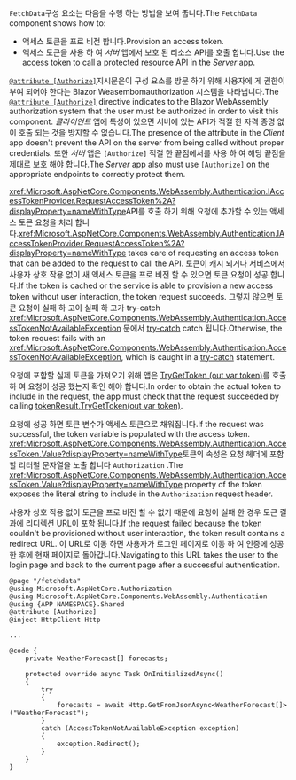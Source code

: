 <span data-ttu-id="5a5a0-101">`FetchData`구성 요소는 다음을 수행 하는 방법을 보여 줍니다.</span><span class="sxs-lookup"><span data-stu-id="5a5a0-101">The `FetchData` component shows how to:</span></span>

* <span data-ttu-id="5a5a0-102">액세스 토큰을 프로 비전 합니다.</span><span class="sxs-lookup"><span data-stu-id="5a5a0-102">Provision an access token.</span></span>
* <span data-ttu-id="5a5a0-103">액세스 토큰을 사용 하 여 *서버* 앱에서 보호 된 리소스 API를 호출 합니다.</span><span class="sxs-lookup"><span data-stu-id="5a5a0-103">Use the access token to call a protected resource API in the *Server* app.</span></span>

<span data-ttu-id="5a5a0-104">[`@attribute [Authorize]`](xref:mvc/views/razor#attribute)지시문은이 구성 요소를 방문 하기 위해 사용자에 게 권한이 부여 되어야 한다는 Blazor Weasembomauthorization 시스템을 나타냅니다.</span><span class="sxs-lookup"><span data-stu-id="5a5a0-104">The [`@attribute [Authorize]`](xref:mvc/views/razor#attribute) directive indicates to the Blazor WebAssembly authorization system that the user must be authorized in order to visit this component.</span></span> <span data-ttu-id="5a5a0-105">*클라이언트* 앱에 특성이 있으면 서버에 있는 API가 적절 한 자격 증명 없이 호출 되는 것을 방지할 수 없습니다.</span><span class="sxs-lookup"><span data-stu-id="5a5a0-105">The presence of the attribute in the *Client* app doesn't prevent the API on the server from being called without proper credentials.</span></span> <span data-ttu-id="5a5a0-106">또한 *서버* 앱은 `[Authorize]` 적절 한 끝점에서를 사용 하 여 해당 끝점을 제대로 보호 해야 합니다.</span><span class="sxs-lookup"><span data-stu-id="5a5a0-106">The *Server* app also must use `[Authorize]` on the appropriate endpoints to correctly protect them.</span></span>

<span data-ttu-id="5a5a0-107"><xref:Microsoft.AspNetCore.Components.WebAssembly.Authentication.IAccessTokenProvider.RequestAccessToken%2A?displayProperty=nameWithType>API를 호출 하기 위해 요청에 추가할 수 있는 액세스 토큰 요청을 처리 합니다.</span><span class="sxs-lookup"><span data-stu-id="5a5a0-107"><xref:Microsoft.AspNetCore.Components.WebAssembly.Authentication.IAccessTokenProvider.RequestAccessToken%2A?displayProperty=nameWithType> takes care of requesting an access token that can be added to the request to call the API.</span></span> <span data-ttu-id="5a5a0-108">토큰이 캐시 되거나 서비스에서 사용자 상호 작용 없이 새 액세스 토큰을 프로 비전 할 수 있으면 토큰 요청이 성공 합니다.</span><span class="sxs-lookup"><span data-stu-id="5a5a0-108">If the token is cached or the service is able to provision a new access token without user interaction, the token request succeeds.</span></span> <span data-ttu-id="5a5a0-109">그렇지 않으면 토큰 요청이 실패 하 고이 실패 하 고가 try-catch <xref:Microsoft.AspNetCore.Components.WebAssembly.Authentication.AccessTokenNotAvailableException> 문에서 [try-catch](/dotnet/csharp/language-reference/keywords/try-catch) catch 됩니다.</span><span class="sxs-lookup"><span data-stu-id="5a5a0-109">Otherwise, the token request fails with an <xref:Microsoft.AspNetCore.Components.WebAssembly.Authentication.AccessTokenNotAvailableException>, which is caught in a [try-catch](/dotnet/csharp/language-reference/keywords/try-catch) statement.</span></span>

<span data-ttu-id="5a5a0-110">요청에 포함할 실제 토큰을 가져오기 위해 앱은 [TryGetToken (out var token)](xref:Microsoft.AspNetCore.Components.WebAssembly.Authentication.AccessTokenResult.TryGetToken%2A)를 호출 하 여 요청이 성공 했는지 확인 해야 합니다.</span><span class="sxs-lookup"><span data-stu-id="5a5a0-110">In order to obtain the actual token to include in the request, the app must check that the request succeeded by calling [tokenResult.TryGetToken(out var token)](xref:Microsoft.AspNetCore.Components.WebAssembly.Authentication.AccessTokenResult.TryGetToken%2A).</span></span>

<span data-ttu-id="5a5a0-111">요청에 성공 하면 토큰 변수가 액세스 토큰으로 채워집니다.</span><span class="sxs-lookup"><span data-stu-id="5a5a0-111">If the request was successful, the token variable is populated with the access token.</span></span> <span data-ttu-id="5a5a0-112"><xref:Microsoft.AspNetCore.Components.WebAssembly.Authentication.AccessToken.Value?displayProperty=nameWithType>토큰의 속성은 요청 헤더에 포함할 리터럴 문자열을 노출 합니다 `Authorization` .</span><span class="sxs-lookup"><span data-stu-id="5a5a0-112">The <xref:Microsoft.AspNetCore.Components.WebAssembly.Authentication.AccessToken.Value?displayProperty=nameWithType> property of the token exposes the literal string to include in the `Authorization` request header.</span></span>

<span data-ttu-id="5a5a0-113">사용자 상호 작용 없이 토큰을 프로 비전 할 수 없기 때문에 요청이 실패 한 경우 토큰 결과에 리디렉션 URL이 포함 됩니다.</span><span class="sxs-lookup"><span data-stu-id="5a5a0-113">If the request failed because the token couldn't be provisioned without user interaction, the token result contains a redirect URL.</span></span> <span data-ttu-id="5a5a0-114">이 URL로 이동 하면 사용자가 로그인 페이지로 이동 하 여 인증에 성공한 후에 현재 페이지로 돌아갑니다.</span><span class="sxs-lookup"><span data-stu-id="5a5a0-114">Navigating to this URL takes the user to the login page and back to the current page after a successful authentication.</span></span>

```razor
@page "/fetchdata"
@using Microsoft.AspNetCore.Authorization
@using Microsoft.AspNetCore.Components.WebAssembly.Authentication
@using {APP NAMESPACE}.Shared
@attribute [Authorize]
@inject HttpClient Http

...

@code {
    private WeatherForecast[] forecasts;

    protected override async Task OnInitializedAsync()
    {
        try
        {
            forecasts = await Http.GetFromJsonAsync<WeatherForecast[]>("WeatherForecast");
        }
        catch (AccessTokenNotAvailableException exception)
        {
            exception.Redirect();
        }
    }
}
```
